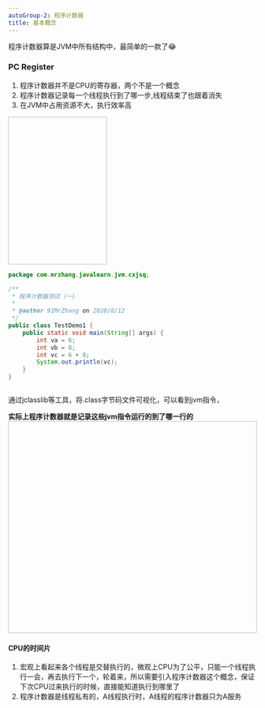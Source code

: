 ```yaml
---
autoGroup-2: 程序计数器
title: 基本概念
---
```

程序计数器算是JVM中所有结构中，最简单的一款了:joy:
### PC Register
1. 程序计数器并不是CPU的寄存器，两个不是一个概念
2. 程序计数器记录每一个线程执行到了哪一步,线程结束了也跟着消失
3. 在JVM中占用资源不大，执行效率高
   
<img :src="$withBase('/assets/img/jvm/jvm-2-1-1.png')"  width="200" height="300">

``` java
package com.mrzhang.javalearn.jvm.cxjsq;

/**
 * 程序计数器测试（一)
 *
 * @author 91MrZhang on 2020/8/12
 */
public class TestDemo1 {
    public static void main(String[] args) {
        int va = 6;
        int vb = 8;
        int vc = 6 + 8;
        System.out.println(vc);
    }
}



```
通过jclasslib等工具，将.class字节码文件可视化，可以看到jvm指令，

**实际上程序计数器就是记录这些jvm指令运行的到了哪一行的**
<img :src="$withBase('/assets/img/jvm/jvm-2-1-2.png')"  width="768" height="430">

#### CPU的时间片
1. 宏观上看起来各个线程是交替执行的，微观上CPU为了公平，只能一个线程执行一会，再去执行下一个，轮着来，所以需要引入程序计数器这个概念，保证下次CPU过来执行的时候，直接能知道执行到哪里了
2. 程序计数器是线程私有的，A线程执行时，A线程的程序计数器只为A服务